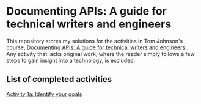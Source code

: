 # Documenting APIs: A guide for technical writers and engineers

This repository stores my solutions for the activities in Tom Johnson's course, [Documenting APIs: A guide for technical writers and engineers
](https://idratherbewriting.com/learnapidoc/docapis_introtoapis.html). Any activity that lacks original work, where the reader simply follows a few steps to gain insight into a technology, is excluded.

## List of completed activities
[Activity 1a: Identify your goals](activity1a.md)

